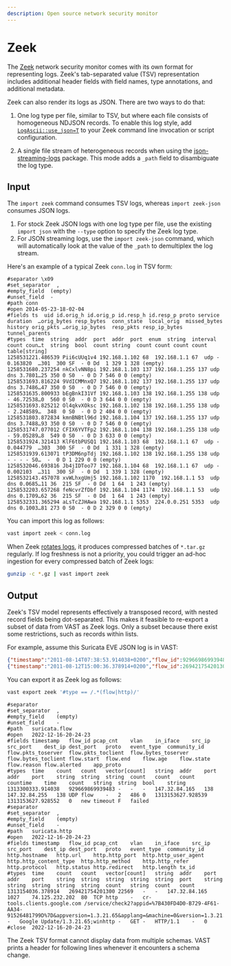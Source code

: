 ```yaml
---
description: Open source network security monitor
---
```


# Zeek

The [Zeek](https://zeek.org) network security monitor comes with its own format
for representing logs. Zeek's tab-separated value (TSV) representation includes
additional header fields with field names, type annotations, and additional
metadata.

Zeek can also render its logs as JSON. There are two ways to do that:

1. One log type per file, similar to TSV, but where each file consists of
   homogeneous NDJSON records. To enable this log style, add
   [`LogAscii::use_json=T`](https://docs.zeek.org/en/master/frameworks/logging.html)
   to your Zeek command line invocation or script configuration.

2. A single file stream of heterogeneous records when using the
   [json-streaming-logs](https://github.com/corelight/json-streaming-logs)
   package. This mode adds a `_path` field to disambiguate the log type.

## Input

The `import zeek` command consumes TSV logs, whereas `import zeek-json` consumes
JSON logs.

1. For stock Zeek JSON logs with one log type per file, use the existing `import
   json` with the `--type` option to specify the Zeek log type.
2. For JSON streaming logs, use the `import zeek-json` command, which will
   automatically look at the value of the `_path` to demultiplex the log stream.

Here's an example of a typical Zeek `conn.log` in TSV form:

```
#separator \x09
#set_separator  ,
#empty_field  (empty)
#unset_field  -
#path conn
#open 2014-05-23-18-02-04
#fields ts  uid id.orig_h id.orig_p id.resp_h id.resp_p proto service duration  …orig_bytes resp_bytes  conn_state  local_orig  missed_bytes  history orig_pkts …orig_ip_bytes  resp_pkts resp_ip_bytes tunnel_parents
#types  time  string  addr  port  addr  port  enum  string  interval  count coun…t  string  bool  count string  count count count count table[string]
1258531221.486539 Pii6cUUq1v4 192.168.1.102 68  192.168.1.1 67  udp - 0.163820  …301  300 SF  - 0 Dd  1 329 1 328 (empty)
1258531680.237254 nkCxlvNN8pi 192.168.1.103 137 192.168.1.255 137 udp dns 3.7801…25 350 0 S0  - 0 D 7 546 0 0 (empty)
1258531693.816224 9VdICMMnxQ7 192.168.1.102 137 192.168.1.255 137 udp dns 3.7486…47 350 0 S0  - 0 D 7 546 0 0 (empty)
1258531635.800933 bEgBnkI31Vf 192.168.1.103 138 192.168.1.255 138 udp - 46.72538…0  560 0 S0  - 0 D 3 644 0 0 (empty)
1258531693.825212 Ol4qkvXOksc 192.168.1.102 138 192.168.1.255 138 udp - 2.248589…  348  0 S0  - 0 D 2 404 0 0 (empty)
1258531803.872834 kmnBNBtl96d 192.168.1.104 137 192.168.1.255 137 udp dns 3.7488…93 350 0 S0  - 0 D 7 546 0 0 (empty)
1258531747.077012 CFIX6YVTFp2 192.168.1.104 138 192.168.1.255 138 udp - 59.05289…8  549 0 S0  - 0 D 3 633 0 0 (empty)
1258531924.321413 KlF6tbPUSQ1 192.168.1.103 68  192.168.1.1 67  udp - 0.044779  …303  300 SF  - 0 Dd  1 331 1 328 (empty)
1258531939.613071 tP3DM6npTdj 192.168.1.102 138 192.168.1.255 138 udp - - - - S0…  -  0 D 1 229 0 0 (empty)
1258532046.693816 Jb4jIDToo77 192.168.1.104 68  192.168.1.1 67  udp - 0.002103  …311  300 SF  - 0 Dd  1 339 1 328 (empty)
1258532143.457078 xvWLhxgUmj5 192.168.1.102 1170  192.168.1.1 53  udp dns 0.0685…11 36  215 SF  - 0 Dd  1 64  1 243 (empty)
1258532203.657268 feNcvrZfDbf 192.168.1.104 1174  192.168.1.1 53  udp dns 0.1709…62 36  215 SF  - 0 Dd  1 64  1 243 (empty)
1258532331.365294 aLsTcZJHAwa 192.168.1.1 5353  224.0.0.251 5353  udp dns 0.1003…81 273 0 S0  - 0 D 2 329 0 0 (empty)
```

You can import this log as follows:

```bash
vast import zeek < conn.log
```

When Zeek [rotates logs][zeek-log-rotation], it produces compressed batches of
`*.tar.gz` regularly. If log freshness is not a priority, you could trigger an
ad-hoc ingestion for every compressed batch of Zeek logs:

```bash
gunzip -c *.gz | vast import zeek
```

[zeek-log-rotation]: https://docs.zeek.org/en/stable/frameworks/logging.html#rotation

## Output

Zeek's TSV model represents effectively a transposed record, with nested record
fields being dot-separated. This makes it feasible to re-export a subset of data
from VAST as Zeek logs. Only a subset because there exist some restrictions,
such as records within lists.

For example, assume this Suricata EVE JSON log is in VAST:

```json
{"timestamp":"2011-08-14T07:38:53.914038+0200","flow_id":929669869939483,"event_type":"flow","src_ip":"147.32.84.165","src_port":138,"dest_ip":"147.32.84.255","dest_port":138,"proto":"UDP","app_proto":"failed","flow":{"pkts_toserver":2,"pkts_toclient":0,"bytes_toserver":486,"bytes_toclient":0,"start":"2011-08-12T14:53:47.928539+0200","end":"2011-08-12T14:53:47.928552+0200","age":0,"state":"new","reason":"timeout","alerted":false}}
{"timestamp":"2011-08-12T15:00:36.378914+0200","flow_id":269421754201300,"pcap_cnt":22569,"event_type":"http","src_ip":"147.32.84.165","src_port":1027,"dest_ip":"74.125.232.202","dest_port":80,"proto":"TCP","tx_id":0,"http":{"hostname":"cr-tools.clients.google.com","url":"/service/check2?appid=%7B430FD4D0-B729-4F61-AA34-91526481799D%7D&appversion=1.3.21.65&applang=&machine=0&version=1.3.21.65&osversion=5.1&servicepack=Service%20Pack%202","http_user_agent":"Google Update/1.3.21.65;winhttp","http_method":"GET","protocol":"HTTP/1.1","length":0}}
```

You can export it as Zeek log as follows:

```bash
vast export zeek '#type == /.*(flow|http)/'
```

```
#separator 	
#set_separator	,
#empty_field	(empty)
#unset_field	-
#path	suricata.flow
#open	2022-12-16-20-24-23
#fields	timestamp	flow_id	pcap_cnt	vlan	in_iface	src_ip	src_port	dest_ip	dest_port	proto	event_type	community_id	flow.pkts_toserver	flow.pkts_toclient	flow.bytes_toserver	flow.bytes_toclient	flow.start	flow.end	flow.age	flow.state	flow.reason	flow.alerted	app_proto
#types	time	count	count	vector[count]	string	addr	port	addr	port	string	string	string	count	count	count	countime	time	count	string	string	bool	string
1313300333.914038	929669869939483	-	-	-	147.32.84.165	138	147.32.84.255	138	UDP	flow	-	2	486	0	1313153627.928539	1313153627.928552	0	new	timeout	F	failed
#separator 	
#set_separator	,
#empty_field	(empty)
#unset_field	-
#path	suricata.http
#open	2022-12-16-20-24-23
#fields	timestamp	flow_id	pcap_cnt	vlan	in_iface	src_ip	src_port	dest_ip	dest_port	proto	event_type	community_id	http.hostname	http.url	http.http_port	http.http_user_agent	http.http_content_type	http.http_method	http.http_refer	http.protocol	http.status	http.redirect	http.length	tx_id
#types	time	count	count	vector[count]	string	addr	port	addr	port	string	string	string	string	string	port	string	string	string	string	string	count	string	count	count
1313154036.378914	269421754201300	22569	-	-	147.32.84.165	1027	74.125.232.202	80	TCP	http	-	cr-tools.clients.google.com	/service/check2?appid=%7B430FD4D0-B729-4F61-AA34-91526481799D%7D&appversion=1.3.21.65&applang=&machine=0&version=1.3.21.65&osversion=5.1&servicepack=Service%20Pack%202	-	Google Update/1.3.21.65;winhttp	-	GET	-	HTTP/1.1	-	0
#close	2022-12-16-20-24-23
```

The Zeek TSV format cannot display data from multiple schemas. VAST prints a
header for following lines whenever it encounters a schema change.
